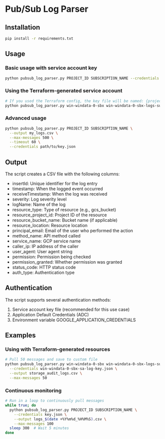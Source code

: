 # Pub/Sub Log Parser

## Installation

```bash
pip install -r requirements.txt
```

## Usage

### Basic usage with service account key
```bash
python pubsub_log_parser.py PROJECT_ID SUBSCRIPTION_NAME --credentials path/to/service-account-key.json
```

### Using the Terraform-generated service account
```bash
# If you used the Terraform config, the key file will be named: {project_id}-sa-log-key.json
python pubsub_log_parser.py win-windata-0-sbx win-windata-0-sbx-logs-sub --credentials win-windata-0-sbx-sa-log-key.json
```

### Advanced usage
```bash
python pubsub_log_parser.py PROJECT_ID SUBSCRIPTION_NAME \
  --output my_logs.csv \
  --max-messages 500 \
  --timeout 60 \
  --credentials path/to/key.json
```

## Output

The script creates a CSV file with the following columns:
- insertId: Unique identifier for the log entry
- timestamp: When the logged event occurred
- receiveTimestamp: When the log was received
- severity: Log severity level
- logName: Name of the log
- resource_type: Type of resource (e.g., gcs_bucket)
- resource_project_id: Project ID of the resource
- resource_bucket_name: Bucket name (if applicable)
- resource_location: Resource location
- principal_email: Email of the user who performed the action
- method_name: API method called
- service_name: GCP service name
- caller_ip: IP address of the caller
- user_agent: User agent string
- permission: Permission being checked
- permission_granted: Whether permission was granted
- status_code: HTTP status code
- auth_type: Authentication type

## Authentication

The script supports several authentication methods:
1. Service account key file (recommended for this use case)
2. Application Default Credentials (ADC)
3. Environment variable GOOGLE_APPLICATION_CREDENTIALS

## Examples

### Using with Terraform-generated resources
```bash
# Pull 50 messages and save to custom file
python pubsub_log_parser.py win-windata-0-sbx win-windata-0-sbx-logs-sub \
  --credentials win-windata-0-sbx-sa-log-key.json \
  --output storage_audit_logs.csv \
  --max-messages 50
```

### Continuous monitoring
```bash
# Run in a loop to continuously pull messages
while true; do
  python pubsub_log_parser.py PROJECT_ID SUBSCRIPTION_NAME \
    --credentials key.json \
    --output logs_$(date +%Y%m%d_%H%M%S).csv \
    --max-messages 100
  sleep 300  # Wait 5 minutes
done
```
